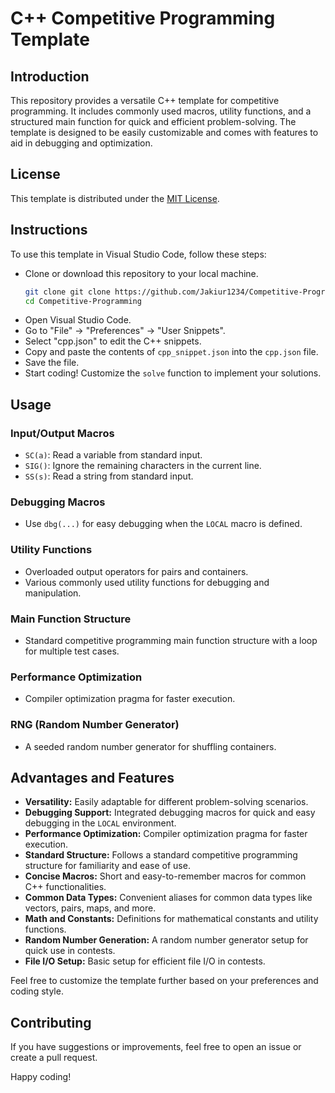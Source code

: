 # C++ Competitive Programming Template

## Introduction

This repository provides a versatile C++ template for competitive programming. It includes commonly used macros, utility functions, and a structured main function for quick and efficient problem-solving. The template is designed to be easily customizable and comes with features to aid in debugging and optimization.

## License

This template is distributed under the [MIT License](LICENSE).

## Instructions

To use this template in Visual Studio Code, follow these steps:
- Clone or download this repository to your local machine.
    ```bash
    git clone git clone https://github.com/Jakiur1234/Competitive-Programming
    cd Competitive-Programming
- Open Visual Studio Code.
- Go to "File" -> "Preferences" -> "User Snippets".
- Select "cpp.json" to edit the C++ snippets.
- Copy and paste the contents of `cpp_snippet.json` into the `cpp.json` file.
- Save the file.
- Start coding! Customize the `solve` function to implement your solutions.

## Usage

### Input/Output Macros

- `SC(a)`: Read a variable from standard input.
- `SIG()`: Ignore the remaining characters in the current line.
- `SS(s)`: Read a string from standard input.

### Debugging Macros

- Use `dbg(...)` for easy debugging when the `LOCAL` macro is defined.

### Utility Functions

- Overloaded output operators for pairs and containers.
- Various commonly used utility functions for debugging and manipulation.

### Main Function Structure

- Standard competitive programming main function structure with a loop for multiple test cases.

### Performance Optimization

- Compiler optimization pragma for faster execution.

### RNG (Random Number Generator)

- A seeded random number generator for shuffling containers.

## Advantages and Features

- **Versatility:** Easily adaptable for different problem-solving scenarios.
- **Debugging Support:** Integrated debugging macros for quick and easy debugging in the `LOCAL` environment.
- **Performance Optimization:** Compiler optimization pragma for faster execution.
- **Standard Structure:** Follows a standard competitive programming structure for familiarity and ease of use.
- **Concise Macros:** Short and easy-to-remember macros for common C++ functionalities.
- **Common Data Types:** Convenient aliases for common data types like vectors, pairs, maps, and more.
- **Math and Constants:** Definitions for mathematical constants and utility functions.
- **Random Number Generation:** A random number generator setup for quick use in contests.
- **File I/O Setup:** Basic setup for efficient file I/O in contests.


Feel free to customize the template further based on your preferences and coding style.

## Contributing

If you have suggestions or improvements, feel free to open an issue or create a pull request.

Happy coding!
